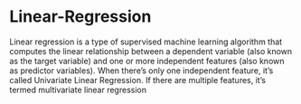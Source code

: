 # Linear-Regression
Linear regression is a type of supervised machine learning algorithm that computes the linear relationship between a dependent variable (also known as the target variable) and one or more independent features (also known as predictor variables). When there’s only one independent feature, it’s called Univariate Linear Regression. If there are multiple features, it’s termed multivariate linear regression
